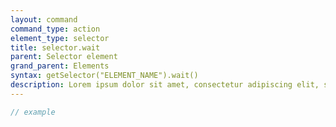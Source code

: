 ```yaml
---
layout: command
command_type: action
element_type: selector
title: selector.wait
parent: Selector element
grand_parent: Elements
syntax: getSelector("ELEMENT_NAME").wait()
description: Lorem ipsum dolor sit amet, consectetur adipiscing elit, sed do eiusmod tempor incididunt ut labore et dolore magna aliqua. Ut enim ad minim veniam, quis nostrud exercitation ullamco laboris nisi ut aliquip ex ea commodo consequat.
---
```


```javascript
// example
```